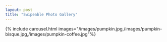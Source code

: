```yaml
---
layout: post
title: "Swipeable Photo Gallery"
---
```


{% include carousel.html images="/images/pumpkin.jpg,/images/pumpkin-bisque.jpg,/images/pumpkin-coffee.jpg"%}
